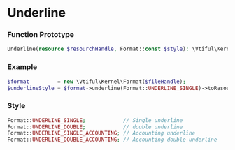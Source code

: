 # Underline

### **Function Prototype**

```php
Underline(resource $resourchHandle, Format::const $style): \Vtiful\Kernel\Format
```

### Example

```php
$format         = new \Vtiful\Kernel\Format($fileHandle);
$underlineStyle = $format->underline(Format::UNDERLINE_SINGLE)->toResource();
```

### **Style**

```php
Format::UNDERLINE_SINGLE;            // Single underline
Format::UNDERLINE_DOUBLE;            // double underline
Format::UNDERLINE_SINGLE_ACCOUNTING; // Accounting underline
Format::UNDERLINE_DOUBLE_ACCOUNTING; // Accounting double underline
```